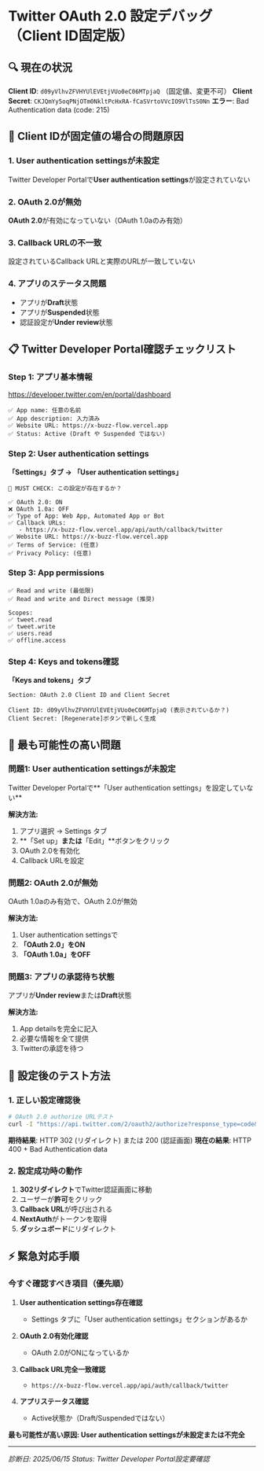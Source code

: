 # Twitter OAuth 2.0 設定デバッグ（Client ID固定版）

## 🔍 現在の状況

**Client ID**: `d09yVlhvZFVHYUlEVEtjVUo0eC06MTpjaQ` （固定値、変更不可）
**Client Secret**: `CKJQmYy5oqPNjOTm0NkltPcHxRA-fCaSVrtoVVcIO9VlTsS0Nn`
**エラー**: Bad Authentication data (code: 215)

## 🚨 Client IDが固定値の場合の問題原因

### 1. User authentication settingsが未設定
Twitter Developer Portalで**User authentication settings**が設定されていない

### 2. OAuth 2.0が無効
**OAuth 2.0**が有効になっていない（OAuth 1.0aのみ有効）

### 3. Callback URLの不一致
設定されているCallback URLと実際のURLが一致していない

### 4. アプリのステータス問題
- アプリが**Draft**状態
- アプリが**Suspended**状態
- 認証設定が**Under review**状態

## 📋 Twitter Developer Portal確認チェックリスト

### Step 1: アプリ基本情報
https://developer.twitter.com/en/portal/dashboard

```
✅ App name: 任意の名前
✅ App description: 入力済み
✅ Website URL: https://x-buzz-flow.vercel.app
✅ Status: Active (Draft や Suspended ではない)
```

### Step 2: User authentication settings
**「Settings」タブ → 「User authentication settings」**

```
🚨 MUST CHECK: この設定が存在するか？

✅ OAuth 2.0: ON
❌ OAuth 1.0a: OFF
✅ Type of App: Web App, Automated App or Bot
✅ Callback URLs: 
   - https://x-buzz-flow.vercel.app/api/auth/callback/twitter
✅ Website URL: https://x-buzz-flow.vercel.app
✅ Terms of Service: (任意)
✅ Privacy Policy: (任意)
```

### Step 3: App permissions
```
✅ Read and write (最低限)
✅ Read and write and Direct message (推奨)

Scopes:
✅ tweet.read
✅ tweet.write  
✅ users.read
✅ offline.access
```

### Step 4: Keys and tokens確認
**「Keys and tokens」タブ**

```
Section: OAuth 2.0 Client ID and Client Secret

Client ID: d09yVlhvZFVHYUlEVEtjVUo0eC06MTpjaQ (表示されているか？)
Client Secret: [Regenerate]ボタンで新しく生成
```

## 🔧 最も可能性の高い問題

### 問題1: User authentication settingsが未設定
Twitter Developer Portalで**「User authentication settings」を設定していない**

**解決方法:**
1. アプリ選択 → Settings タブ
2. **「Set up」**または**「Edit」**ボタンをクリック
3. OAuth 2.0を有効化
4. Callback URLを設定

### 問題2: OAuth 2.0が無効
OAuth 1.0aのみ有効で、OAuth 2.0が無効

**解決方法:**
1. User authentication settingsで
2. **「OAuth 2.0」をON**
3. **「OAuth 1.0a」をOFF**

### 問題3: アプリの承認待ち状態
アプリが**Under review**または**Draft**状態

**解決方法:**
1. App detailsを完全に記入
2. 必要な情報を全て提供
3. Twitterの承認を待つ

## 🧪 設定後のテスト方法

### 1. 正しい設定確認後
```bash
# OAuth 2.0 authorize URLテスト
curl -I "https://api.twitter.com/2/oauth2/authorize?response_type=code&client_id=d09yVlhvZFVHYUlEVEtjVUo0eC06MTpjaQ&redirect_uri=https%3A%2F%2Fx-buzz-flow.vercel.app%2Fapi%2Fauth%2Fcallback%2Ftwitter&scope=tweet.read%20tweet.write%20users.read%20offline.access"
```

**期待結果**: HTTP 302 (リダイレクト) または 200 (認証画面)
**現在の結果**: HTTP 400 + Bad Authentication data

### 2. 設定成功時の動作
1. **302リダイレクト**でTwitter認証画面に移動
2. ユーザーが**許可**をクリック
3. **Callback URL**が呼び出される
4. **NextAuth**がトークンを取得
5. **ダッシュボード**にリダイレクト

## ⚡ 緊急対応手順

### 今すぐ確認すべき項目（優先順）

1. **User authentication settings存在確認**
   - Settings タブに「User authentication settings」セクションがあるか
   
2. **OAuth 2.0有効化確認**
   - OAuth 2.0がONになっているか
   
3. **Callback URL完全一致確認**
   - `https://x-buzz-flow.vercel.app/api/auth/callback/twitter`

4. **アプリステータス確認**
   - Active状態か（Draft/Suspendedではない）

**最も可能性が高い原因: User authentication settingsが未設定または不完全**

---
*診断日: 2025/06/15*
*Status: Twitter Developer Portal設定要確認*